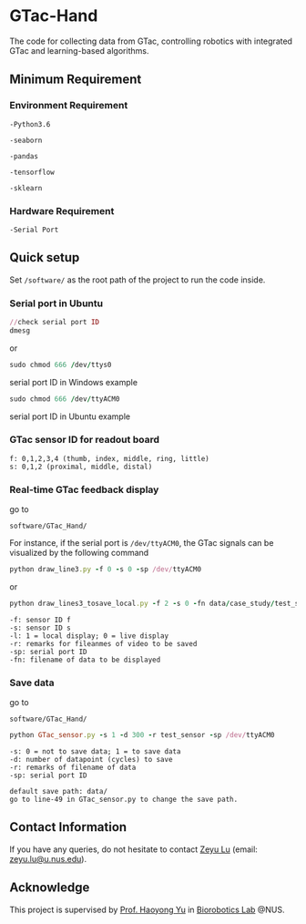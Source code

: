 # GTac-Hand
The code for collecting data from GTac, controlling robotics with integrated GTac and learning-based algorithms.


## Minimum Requirement

### Environment Requirement
```
-Python3.6

-seaborn

-pandas

-tensorflow

-sklearn
```
### Hardware Requirement
```
-Serial Port
```
## Quick setup
Set  ```/software/``` as the root path of the project to run the code inside.
### Serial port in Ubuntu
```ruby
//check serial port ID
dmesg
```
or
```ruby
sudo chmod 666 /dev/ttys0 
```
serial port ID in Windows example
```ruby
sudo chmod 666 /dev/ttyACM0 
```
serial port ID in Ubuntu example
### GTac sensor ID for readout board
```
f: 0,1,2,3,4 (thumb, index, middle, ring, little)
s: 0,1,2 (proximal, middle, distal)
```
### Real-time GTac feedback display
go to
```
software/GTac_Hand/
```
For instance, if the serial port is ```/dev/ttyACM0```, the GTac signals can be visualized by the following command
```ruby
python draw_line3.py -f 0 -s 0 -sp /dev/ttyACM0
```
or
```ruby
python draw_lines3_tosave_local.py -f 2 -s 0 -fn data/case_study/test_sensor_300_GTAC_Gripper20220420_172845.csv -l 0 -r test -sp /dev/ttyACM0
```
```
-f: sensor ID f
-s: sensor ID s
-l: 1 = local display; 0 = live display
-r: remarks for fileanmes of video to be saved
-sp: serial port ID
-fn: filename of data to be displayed
```
### Save data
go to
```
software/GTac_Hand/
```
```ruby
python GTac_sensor.py -s 1 -d 300 -r test_sensor -sp /dev/ttyACM0
```
```
-s: 0 = not to save data; 1 = to save data
-d: number of datapoint (cycles) to save
-r: remarks of filename of data
-sp: serial port ID
```
```
default save path: data/
go to line-49 in GTac_sensor.py to change the save path.
```
## Contact Information
If you have any queries, do not hesitate to contact <a href="https://roobooot.github.io/">Zeyu Lu</a> (email: zeyu.lu@u.nus.edu).

## Acknowledge
This project is supervised by <a href="https://www.eng.nus.edu.sg/bme/staff/dr-yuhy/">Prof. Haoyong Yu</a> in <a href="https://wiki.nus.edu.sg/display/biorobotics/Biorobotics+Lab">Biorobotics Lab</a> @NUS.
